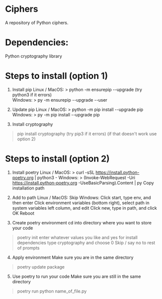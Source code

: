 # Ciphers
A repository of Python ciphers.

# Dependencies:
Python cryptography library

# Steps to install (option 1)
1. Install pip
Linux / MacOS: > python -m ensurepip --upgrade
                                  (try python3 if it errors)   
Windows: > py -m ensurepip --upgrade --user

3. Update pip
Linux / MacOS: > python -m pip install --upgrade pip
Windows: > py -m pip install --upgrade pip

4. Install cryptography
> pip install cryptography
(try pip3 if it errors)
(if that doesn't work use option 2)

# Steps to install (option 2)
1. Install poetry
Linux / MacOS: > curl -sSL https://install.python-poetry.org | python3 -
Windows: > (Invoke-WebRequest -Uri https://install.python-poetry.org -UseBasicParsing).Content | py
                     Copy installation path

2. Add to path
Linux / MacOS: Skip
Windows: Click start, type env, and then enter
                      Click environment variables (bottom right), select path in system variables left column, and edit
                      Click new, type in path, and click OK
                      Reboot
 
3. Create poetry environment
cd into directory where you want to store your code
> poetry init
enter whatever values you like and yes for install dependencies
type cryptography and choose 0
Skip / say no to rest of prompts

4. Apply environment
Make sure you are in the same directory
> poetry update package 

5. Use poetry to run your code
Make sure you are still in the same directory
> poetry run python name_of_file.py
   

